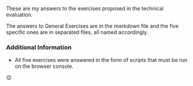 These are my answers to the exercises proposed in the technical evaluation.

The answers to General Exercises are in the _markdown_ file and the five specific ones are in separated files, all named accordingly.

### Additional Information

* All five exercises were answered in the form of scripts that must be run on the browser console.

😊
